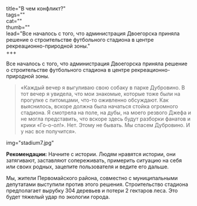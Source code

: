 title="В чем конфликт?"  
tags=""  
cat=""  
thumb=""  
lead="Все началось с того, что администрация Двоегорска приняла решение о строительстве футбольного стадиона в центре рекреационно-природной зоны."  
+++  
 
Все началось с того, что администрация Двоегорска приняла решение о строительстве футбольного стадиона в центре рекреационно-природной зоны.

> «Каждый вечер я выгуливаю свою собаку в парке Дубровино. В тот вечер я увидела, что мои знакомые, которые тоже были на прогулке с питомцами, что-то оживленно обсуждают. Как выяснилось, вскоре должна была начаться стойка огромного стадиона. Я смотрела на поле, на дубы, на моего резвого Джефа и не могла представить, что вскоре здесь будут разборки фанатов и крики «Го-о-ол!». Нет. Этому не бывать. Мы спасем Дубровино. И у нас все получится».

img="stadium7.jpg"

**Рекомендации:** Начните с истории. Людям нравятся истории, они затягивают, заставляют сопереживать, примерить ситуацию на себя или своих родных, зацепите пользователя и ведите его дальше.

Мы, жители Первомайского района, совместно с муниципальными депутатами выступили против этого решения. Строительство стадиона предполагает вырубку 304 деревьев и потери 2 гектаров леса. Это будет тяжелый удар по экологии города.



